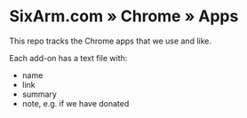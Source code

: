 # SixArm.com » Chrome » Apps

This repo tracks the Chrome apps that we use and like.

Each add-on has a text file with:

  * name
  * link
  * summary
  * note, e.g. if we have donated
